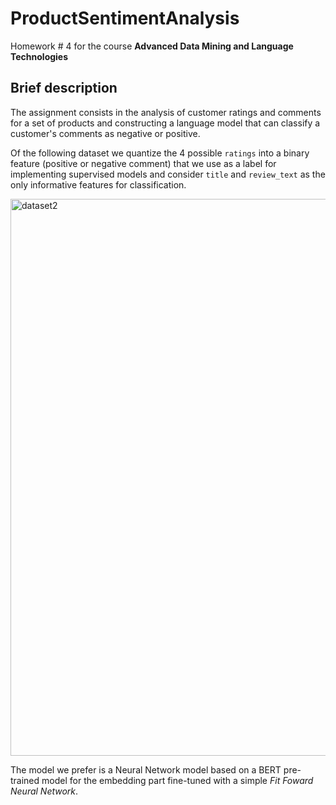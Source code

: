 # ProductSentimentAnalysis
Homework # 4 for the course **Advanced Data Mining and Language Technologies**

## Brief description
The assignment consists in the analysis of customer ratings and comments for a set of products and constructing a language model that can classify a customer's comments as negative or positive.

Of the following dataset we quantize the 4 possible `ratings` into a binary feature (positive or negative comment) that we use as a label for implementing supervised models and consider `title` and `review_text` as the only informative features for classification. 

<img width="891" alt="dataset2" src="https://github.com/Engrima18/ProductSentimentAnalysis/assets/93355495/6f2f185b-05f2-41ec-ada4-f6672376d972">


The model we prefer is a Neural Network model based on a BERT pre-trained model for the embedding part fine-tuned with a simple _Fit Foward Neural Network_.



